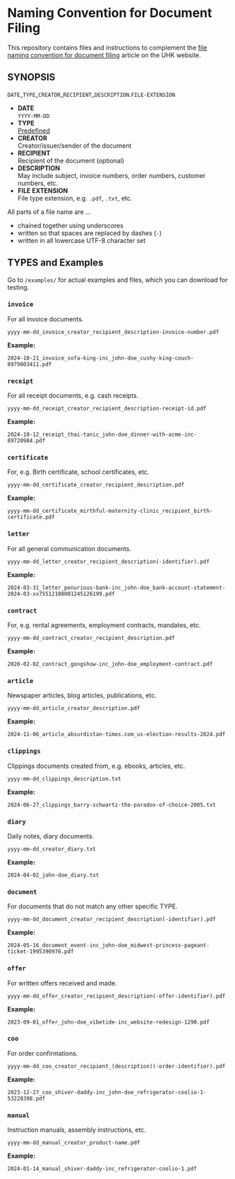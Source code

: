 # Naming Convention for Document Filing

This repository contains files and instructions to complement the [file naming convention for document filing](https://www.ditig.com/publications/naming-convention) article on the UHK website.


## SYNOPSIS

`DATE`\_`TYPE`\_`CREATOR`\_`RECIPIENT`\_`DESCRIPTION`.`FILE-EXTENSION`


* **DATE**  
  `YYYY-MM-DD`
* **TYPE**  
  [Predefined](#types-and-examples)
* **CREATOR**  
  Creator/issuer/sender of the document
* **RECIPIENT**  
  Recipient of the document (optional)
* **DESCRIPTION**  
  May include subject, invoice numbers, order numbers, customer numbers, etc.
* **FILE EXTENSION**  
  File type extension, e.g. `.pdf`, `.txt`, etc.

All parts of a file name are ...

* chained together using underscores
* written so that spaces are replaced by dashes (`-`)
* written in all lowercase UTF-8 character set


## TYPES and Examples

Go to `/examples/` for actual examples and files, which you can download for testing.


### `invoice`

For all invoice documents.

`yyyy-mm-dd_invoice_creator_recipient_description-invoice-number.pdf`

**Example:**

`2024-10-21_invoice_sofa-king-inc_john-doe_cushy-king-couch-8979803411.pdf`


### `receipt`

For all receipt documents, e.g. cash receipts.

`yyyy-mm-dd_receipt_creator_recipient_description-receipt-id.pdf`

**Example:**

`2024-10-12_receipt_thai-tanic_john-doe_dinner-with-acme-inc-89720984.pdf`


### `certificate`

For, e.g. Birth certificate, school certificates, etc.

`yyyy-mm-dd_certificate_creator_recipient_description.pdf`

**Example:**

`yyyy-mm-dd_certificate_mirthful-maternity-clinic_recipient_birth-certificate.pdf`


### `letter`

For all general communication documents.

`yyyy-mm-dd_letter_creator_recipient_description(-identifier).pdf`

**Example:**

`2024-03-31_letter_penurious-bank-inc_john-doe_bank-account-statement-2024-03-xx75512108001245126199.pdf`


### `contract`

For, e.g. rental agreements, employment contracts, mandates, etc.

`yyyy-mm-dd_contract_creator_recipient_description.pdf`

**Example:**

`2020-02-02_contract_gongshow-inc_john-doe_employment-contract.pdf`


### `article`

Newspaper articles, blog articles, publications, etc.

`yyyy-mm-dd_article_creator_description.pdf`

**Example:**

`2024-11-06_article_absurdistan-times.com_us-election-results-2024.pdf`


### `clippings`

Clippings documents created from, e.g. ebooks, articles, etc.

`yyyy-mm-dd_clippings_description.txt`

**Example:**

`2024-06-27_clippings_barry-schwartz-the-paradox-of-choice-2005.txt`


### `diary`

Daily notes, diary documents.

`yyyy-mm-dd_creator_diary.txt`

**Example:**

`2024-04-02_john-doe_diary.txt`


### `document`

For documents that do not match any other specific TYPE.

`yyyy-mm-dd_document_creator_recipient_description(-identifier).pdf`

**Example:**

`2024-05-16_document_event-inc_john-doe_midwest-princess-pageant-ticket-1995390976.pdf`


### `offer`

For written offers received and made.

`yyyy-mm-dd_offer_creator_recipient_description(-offer-identifier).pdf`

**Example:**

`2023-09-01_offer_john-doe_vibetide-inc_website-redesign-1290.pdf`


### `coo`

For order confirmations.

`yyyy-mm-dd_coo_creator_recipient_(description)(-order-identifier).pdf`

**Example:**

`2023-12-27_coo_shiver-daddy-inc_john-doe_refrigerator-coolio-1-53228398.pdf`


### `manual` 

Instruction manuals, assembly instructions, etc.

`yyyy-mm-dd_manual_creator_product-name.pdf`

**Example:**

`2024-01-14_manual_shiver-daddy-inc_refrigerator-coolio-1.pdf`
